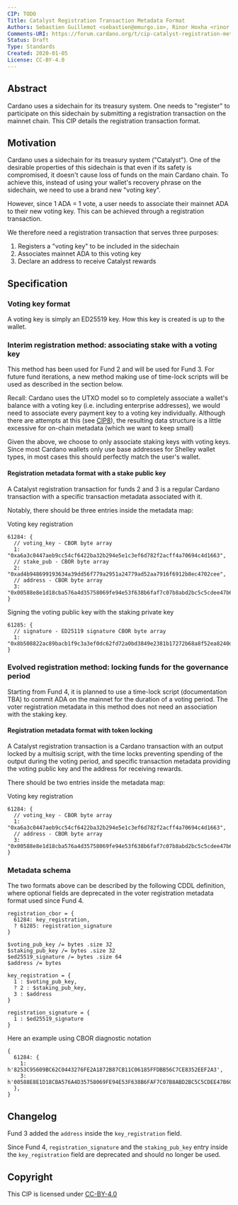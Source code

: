 ```yaml
---
CIP: TODO
Title: Catalyst Registration Transaction Metadata Format
Authors: Sebastien Guillemot <sebastien@emurgo.io>, Rinor Hoxha <rinor.hoxha@iohk.io>, Mikhail Zabaluev <mikhail.zabaluev@iohk.io>
Comments-URI: https://forum.cardano.org/t/cip-catalyst-registration-metadata-format/44038
Status: Draft
Type: Standards
Created: 2020-01-05
License: CC-BY-4.0
---
```


## Abstract

Cardano uses a sidechain for its treasury system. One needs to "register" to participate on this sidechain by submitting a registration transaction on the mainnet chain. This CIP details the registration transaction format.

## Motivation

Cardano uses a sidechain for its treasury system ("Catalyst"). One of the desirable properties of this sidechain is that even if its safety is compromised, it doesn't cause loss of funds on the main Cardano chain. To achieve this, instead of using your wallet's recovery phrase on the sidechain, we need to use a brand new "voting key".

However, since 1 ADA = 1 vote, a user needs to associate their mainnet ADA to their new voting key. This can be achieved through a registration transaction.

We therefore need a registration transaction that serves three purposes:

1. Registers a "voting key" to be included in the sidechain
2. Associates mainnet ADA to this voting key
3. Declare an address to receive Catalyst rewards

## Specification

### Voting key format

A voting key is simply an ED25519 key. How this key is created is up to the wallet.

### Interim registration method: associating stake with a voting key

This method has been used for Fund 2 and will be used for Fund 3.
For future fund iterations, a new method making use of time-lock scripts will
be used as described in the section below.

Recall: Cardano uses the UTXO model so to completely associate a wallet's balance with a voting key (i.e. including enterprise addresses), we would need to associate every payment key to a voting key individually. Although there are attempts at this (see [CIP8](../CIP-0008/CIP-0008.md)), the resulting data structure is a little excessive for on-chain metadata (which we want to keep small)

Given the above, we choose to only associate staking keys with voting keys. Since most Cardano wallets only use base addresses for Shelley wallet types, in most cases this should perfectly match the user's wallet.

#### Registration metadata format with a stake public key

A Catalyst registration transaction for funds 2 and 3 is a regular Cardano transaction with a specific transaction metadata associated with it.

Notably, there should be three entries inside the metadata map:

Voting key registration
```
61284: {
  // voting_key - CBOR byte array
  1: "0xa6a3c0447aeb9cc54cf6422ba32b294e5e1c3ef6d782f2acff4a70694c4d1663",
  // stake_pub - CBOR byte array
  2: "0xad4b948699193634a39dd56f779a2951a24779ad52aa7916f6912b8ec4702cee",
  // address - CBOR byte array
  3: "0x00588e8e1d18cba576a4d35758069fe94e53f638b6faf7c07b8abd2bc5c5cdee47b60edc7772855324c85033c638364214cbfc6627889f81c4"
}
```

Signing the voting public key with the staking private key
```
61285: {
  // signature - ED25119 signature CBOR byte array
  1: "0x8b508822ac89bacb1f9c3a3ef0dc62fd72a0bd3849e2381b17272b68a8f52ea8240dcc855f2264db29a8512bfcd522ab69b982cb011e5f43d0154e72f505f007"
}
```

### Evolved registration method: locking funds for the governance period

Starting from Fund 4, it is planned to use a time-lock script (documentation TBA) to commit ADA on the mainnet for the duration of a voting period. The voter registration metadata in this method does not need an association
with the staking key.

#### Registration metadata format with token locking

A Catalyst registration transaction is a Cardano transaction with an output locked by a multisig script, with the time locks preventing spending of the output during the voting period, and specific transaction metadata providing the voting public key and the address for receiving rewards.

There should be two entries inside the metadata map:

Voting key registration
```
61284: {
  // voting_key - CBOR byte array
  1: "0xa6a3c0447aeb9cc54cf6422ba32b294e5e1c3ef6d782f2acff4a70694c4d1663",
  // address - CBOR byte array
  3: "0x00588e8e1d18cba576a4d35758069fe94e53f638b6faf7c07b8abd2bc5c5cdee47b60edc7772855324c85033c638364214cbfc6627889f81c4"
}
```

### Metadata schema

The two formats above can be described by the following CDDL definition, where optional fields are deprecated in the voter registration metadata format used since Fund 4.

```
registration_cbor = {
  61284: key_registration,
  ? 61285: registration_signature
}

$voting_pub_key /= bytes .size 32
$staking_pub_key /= bytes .size 32
$ed25519_signature /= bytes .size 64
$address /= bytes

key_registration = {
  1 : $voting_pub_key,
  ? 2 : $staking_pub_key,
  3 : $address
}

registration_signature = {
  1 : $ed25519_signature
}
```

Here an example using CBOR diagnostic notation

```
{
  61284: {
    1: h'8253C95609BC62C0443276FE2A1872B87CB11C06185FFDBB56C7CE8352EEF2A3',
    3: h'00588E8E1D18CBA576A4D35758069FE94E53F638B6FAF7C07B8ABD2BC5C5CDEE47B60EDC7772855324C85033C638364214CBFC6627889F81C4'
  },
}
```

## Changelog

Fund 3 added the `address` inside the `key_registration` field.

Since Fund 4, `registration_signature` and the `staking_pub_key` entry inside
the `key_registration` field are deprecated and should no longer be used.

## Copyright

This CIP is licensed under [CC-BY-4.0](https://creativecommons.org/licenses/by/4.0/legalcode)
